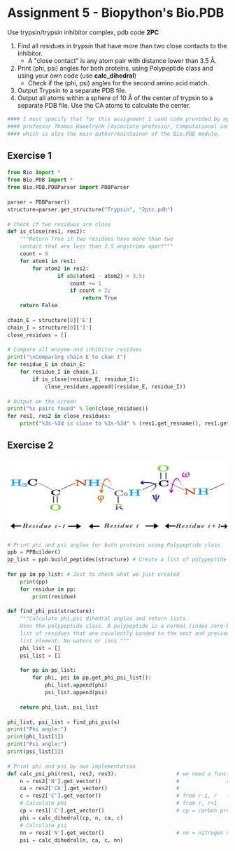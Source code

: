 # Assignment 5 - Biopython's Bio.PDB

Use trypsin/trypsin inhibitor complex, pdb code __2PC__
1. Find all residues in trypsin that have more than two close contacts to the inhibitor.
    * A "close contact" is any atom pair with distance lower than 3.5 Å.
2. Print (phi, psi) angles for both proteins, using Polypeptide class and using your own code (use __calc_dihedral__)
    * Check if the (phi, psi) angles for the second amino acid match.
3. Output Trypsin to a separate PDB file.
4. Output all atoms within a sphere of 10 Å of the center of trypsin to a separate PDB file. Use the CA atoms to calculate the center.

```python
#### I must specify that for this assignment I used code provided by my Structural Bioinformatics
#### professor Thomas Hamelryck (Associate professor, Computational and RNA Biology; University of Copenhagen),
#### which is also the main author/maintainer of the Bio.PDB module.
```

## Exercise 1

```python
from Bio import *
from Bio.PDB import *
from Bio.PDB.PDBParser import PDBParser

parser = PDBParser()
structure=parser.get_structure("Trypsin", "2ptc.pdb")

# Check if two residues are close
def is_close(res1, res2):
    """Return True if two residues have more than two
    contact that are less than 3.5 angstroms apart"""
    count = 0
    for atom1 in res1:
        for atom2 in res2:
                if abs(atom1 - atom2) < 3.5:
                    count += 1
                    if count > 2:
                        return True
    return False

chain_E = structure[0]['E']
chain_I = structure[0]['I']
close_residues = []

# Compare all enzyme and inhibitor residues
print("\nComparing chain E to chan I")
for residue_E in chain_E:
    for residue_I in chain_I:
        if is_close(residue_E, residue_I):
            close_residues.append((residue_E, residue_I))

# Output on the screen
print("%s pairs found" % len(close_residues))
for res1, res2 in close_residues:
    print("%3s-%3d is close to %3s-%3d" % (res1.get_resname(), res1.get_id()[1], res2.get_resname(), res2.get_id()[1]))
```

## Exercise 2

![Image](phi-psi_angle_IMAGE.jpg)

```python
# Print phi and psi angles for both proteins using Polypeptide class
ppb = PPBuilder()
pp_list = ppb.build_peptides(structure) # Create a list of polypeptide objects

for pp in pp_list: # Just to check what we just created
    print(pp)
    for residue in pp:
        print(residue)

def find_phi_psi(structure):
    """Calculate phi,psi dihedral angles and return lists.
    Uses the polypeptide class. A polypeptide is a normal (index zero-based)
    list of residues that are covalently bonded to the next and previous
    list element. No waters or ions."""
    phi_list = []
    psi_list = []

    for pp in pp_list:
        for phi, psi in pp.get_phi_psi_list(): 
            phi_list.append(phi)
            psi_list.append(psi)

    return phi_list, psi_list

phi_list, psi_list = find_phi_psi(s)
print("Phi angle:")
print(phi_list[1])
print("Psi angle:")
print(psi_list[1])

# Print phi and psi by own implementation
def calc_psi_phi(res1, res2, res3):                   # we need a function that take three residues (r-1, r, r+1):
    n = res2['N'].get_vector()                        #               r-1 ;       r      ; r+1                
    ca = res2['CA'].get_vector()                      #                C  ; N, Calpha, C ;  N
    c = res2['C'].get_vector()                        # from r-1, r   ( 4 atoms for phi  )          
    # Calculate phi                                   # from r, r+1       (  4 atoms for psi )            
    cp = res1['C'].get_vector()                       # cp = carbon previous residue (r-1)
    phi = calc_dihedral(cp, n, ca, c)
    # Calculate psi
    nn = res3['N'].get_vector()                       # nn = nitrogen next residue (r-1)
    psi = calc_dihedral(n, ca, c, nn)
```